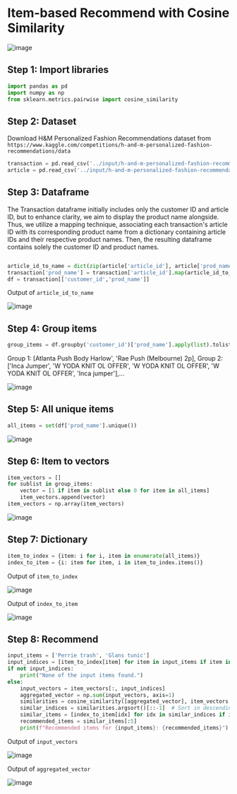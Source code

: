 # Item-based Recommend with Cosine Similarity

![image](https://github.com/hughiephan/DPL/assets/16631121/0f33463d-5877-4e3d-929e-003aceda0781)

## Step 1: Import libraries

```python
import pandas as pd
import numpy as np
from sklearn.metrics.pairwise import cosine_similarity
```

## Step 2: Dataset

Download H&M Personalized Fashion Recommendations dataset from `https://www.kaggle.com/competitions/h-and-m-personalized-fashion-recommendations/data`

```python
transaction = pd.read_csv('../input/h-and-m-personalized-fashion-recommendations/transactions_train.csv', nrows=100)
article = pd.read_csv('../input/h-and-m-personalized-fashion-recommendations/articles.csv')
```

## Step 3: Dataframe

The Transaction dataframe initially includes only the customer ID and article ID, but to enhance clarity, we aim to display the product name alongside. Thus, we utilize a mapping technique, associating each transaction's article ID with its corresponding product name from a dictionary containing article IDs and their respective product names. Then, the resulting dataframe contains solely the customer ID and product names.
```python

article_id_to_name = dict(zip(article['article_id'], article['prod_name']))
transaction['prod_name'] = transaction['article_id'].map(article_id_to_name)
df = transaction[['customer_id','prod_name']]
```

Output of `article_id_to_name`

![image](https://github.com/hughiephan/DPL/assets/16631121/424e5115-e3cf-4ebd-a9bf-63b33ef29f6e)

## Step 4: Group items

```python
group_items = df.groupby('customer_id')['prod_name'].apply(list).tolist()
```

Group 1: [Atlanta Push Body Harlow', 'Rae Push (Melbourne) 2p], Group 2: ['Inca Jumper', 'W YODA KNIT OL OFFER', 'W YODA KNIT OL OFFER', 'W YODA KNIT OL OFFER', 'Inca jumper'],...

![image](https://github.com/hughiephan/DPL/assets/16631121/e64dee94-9850-4bcb-a25f-3fdae15947df)

## Step 5: All unique items

```python
all_items = set(df['prod_name'].unique())
```

![image](https://github.com/hughiephan/DPL/assets/16631121/7a985a82-4c1a-4946-8ced-da87343332d2)

## Step 6: Item to vectors
```python
item_vectors = []
for sublist in group_items:
    vector = [1 if item in sublist else 0 for item in all_items]
    item_vectors.append(vector)    
item_vectors = np.array(item_vectors)
```

![image](https://github.com/hughiephan/DPL/assets/16631121/b7a3ebb7-0dba-4730-80ee-fab2226c5dd8)

## Step 7: Dictionary
```python
item_to_index = {item: i for i, item in enumerate(all_items)}
index_to_item = {i: item for item, i in item_to_index.items()}
```

Output of `item_to_index`

![image](https://github.com/hughiephan/DPL/assets/16631121/e5dc71a5-2f1c-451c-87f6-151ad68fb605)

Output of `index_to_item`

![image](https://github.com/hughiephan/DPL/assets/16631121/3e36b70e-d0c6-45b4-8459-d5c217feebe8)

## Step 8: Recommend
```python
input_items = ['Perrie trash', 'Glans tunic']
input_indices = [item_to_index[item] for item in input_items if item in item_to_index]
if not input_indices:
    print("None of the input items found.")
else:
    input_vectors = item_vectors[:, input_indices]
    aggregated_vector = np.sum(input_vectors, axis=1)
    similarities = cosine_similarity([aggregated_vector], item_vectors.T)[0]
    similar_indices = similarities.argsort()[::-1]  # Sort in descending order
    similar_items = [index_to_item[idx] for idx in similar_indices if idx not in input_indices]
    recommended_items = similar_items[:5]
    print(f"Recommended items for {input_items}: {recommended_items}")
```

Output of `input_vectors`

![image](https://github.com/hughiephan/DPL/assets/16631121/abae85d5-90b0-4dd1-9a34-0a8f424ea707)

Output of `aggregated_vector`

![image](https://github.com/hughiephan/DPL/assets/16631121/61aa8bec-c7d3-4b35-82bd-07d630e31769)

